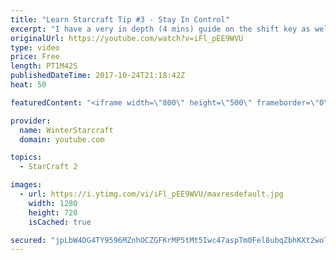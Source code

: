 ```yaml
---
title: "Learn Starcraft Tip #3 - Stay In Control"
excerpt: "I have a very in depth (4 mins) guide on the shift key as well here https://www.youtube.com/watch?v=7x9pHr544oY"
originalUrl: https://youtube.com/watch?v=iFl_pEE9WVU
type: video
price: Free
length: PT1M42S
publishedDateTime: 2017-10-24T21:18:42Z
heat: 50

featuredContent: "<iframe width=\"800\" height=\"500\" frameborder=\"0\" src=\"https://www.youtube.com/embed/iFl_pEE9WVU\" allow=\"accelerometer; autoplay; encrypted-media; gyroscope; picture-in-picture\" allowfullscreen></iframe>"

provider:
  name: WinterStarcraft
  domain: youtube.com

topics:
  - StarCraft 2

images:
  - url: https://i.ytimg.com/vi/iFl_pEE9WVU/maxresdefault.jpg
    width: 1280
    height: 720
    isCached: true

secured: "jpLbW4DG4TY9596MZnhOCZGFKrMP5tMt5Iwc47aspTm0Fel8ubqZbhKXt2woTydP+CW12eOZzXGNmx7pIWUtICLrvZ0j8B4M2ylW5EOeCH2ambYORmiH22fjptzAi6a/6obEQOoyHjIn8A8mIKW14JszqNdSt0jP7sG0nK3/g2ueT9l+x0/USwveCdNABvj8QztUgv/rPMWwOSScVv5UyGC4tRQj4+cQ4zKgTpI698SHMC70npjN9rQ2EDa4jo0lktVIKM5gecpHQDHJ5h+j6y0FUVWshUmq3zbbNczW/RVv3Qk+0EQ6hUhdvWhnOL+PdfUZagS7aVn2Zqc8yeKr7g0hWInedS/eC98bbiTSJQswO7f64C/oP/eivAssw442U0LslJ+XfF8ayWqEgNzzaHgyxa3lJUireoc+iKVDCtY=;WqQSkF3lHypvXYjcGVYtxg=="
---
```


